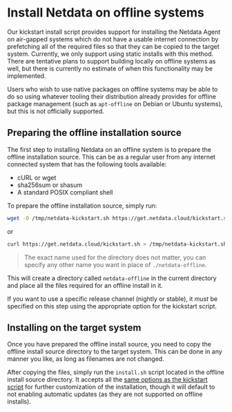 # Install Netdata on offline systems

Our kickstart install script provides support for installing the Netdata Agent on air-gapped systems which do not have a usable internet connection by prefetching all of the required files so that they can be copied to the target system.
Currently, we only support using static installs with this method. There are tentative plans to support building locally on offline systems as well, but there is currently no estimate of when this functionality may be implemented.

Users who wish to use native packages on offline systems may be able to do so using whatever tooling their
 distribution already provides for offline package management (such as `apt-offline` on Debian or Ubuntu systems),
 but this is not officially supported.

## Preparing the offline installation source

The first step to installing Netdata on an offline system is to prepare the offline installation source. This can
be as a regular user from any internet connected system that has the following tools available:

- cURL or wget
- sha256sum or shasum
- A standard POSIX compliant shell

To prepare the offline installation source, simply run:

```bash
wget -O /tmp/netdata-kickstart.sh https://get.netdata.cloud/kickstart.sh && sh /tmp/netdata-kickstart.sh --prepare-offline-install-source ./netdata-offline
```

or

```bash
curl https://get.netdata.cloud/kickstart.sh > /tmp/netdata-kickstart.sh && sh /tmp/netdata-kickstart.sh --prepare-offline-install-source ./netdata-offline
```

> The exact name used for the directory does not matter, you can specify any other name you want in place of `./netdata-offline`.

This will create a directory called `netdata-offline` in the current directory and place all the files required for an offline install in it.

If you want to use a specific release channel (nightly or stable), it _must_ be specified on this step using the
appropriate option for the kickstart script.

## Installing on the target system

Once you have prepared the offline install source, you need to copy the offline install source directory to the
target system. This can be done in any manner you like, as long as filenames are not changed.

After copying the files, simply run the `install.sh` script located in the
offline install source directory. It accepts all the [same options as the kickstart script](/packaging/installer/methods/kickstart.md#optional-parameters-to-alter-your-installation) for further
customization of the installation, though it will default to not enabling automatic updates (as they are not
supported on offline installs).
<!--stackedit_data:
eyJoaXN0b3J5IjpbLTgyMjE1MjAyNiwtMTY0MzEzNTUxNF19
-->